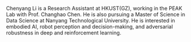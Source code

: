 Chenyang Li is a Research Assistant at HKUST(GZ), working in the PEAK Lab with Prof. Changhao Chen. He is also pursuing a Master of Science in Data Science at Nanyang Technological University. He is interested in embodied AI, robot perception and decision-making, and adversarial robustness in deep and reinforcement learning.

